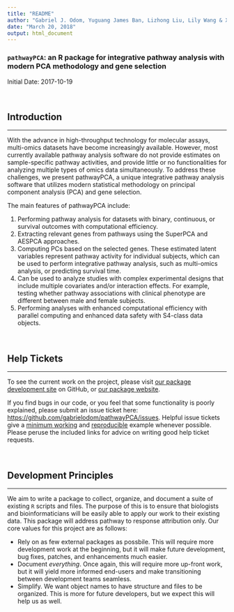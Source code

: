 ```yaml
---
title: "README"
author: "Gabriel J. Odom, Yuguang James Ban, Lizhong Liu, Lily Wang & Xi Steven Chen"
date: "March 20, 2018"
output: html_document
---
```


### `pathwayPCA`:  an R package for integrative pathway analysis with modern PCA methodology and gene selection

Initial Date: 2017-10-19


<br>

## Introduction
*******************************************************************************
With the advance in high-throughput technology for molecular assays, multi-omics datasets have become increasingly available. However, most currently available pathway analysis software do not provide estimates on sample-specific pathway activities, and provide little or no functionalities for analyzing multiple types of omics data simultaneously. To address these challenges, we present pathwayPCA, a unique integrative pathway analysis software that utilizes modern statistical methodology on principal component analysis (PCA) and gene selection. 

The main features of pathwayPCA include: 

1.	Performing pathway analysis for datasets with binary, continuous, or survival outcomes with computational efficiency. 
2.	Extracting relevant genes from pathways using the SuperPCA and AESPCA approaches.
3.	Computing PCs based on the selected genes. These estimated latent variables represent pathway activity for individual subjects, which can be used to perform integrative pathway analysis, such as multi-omics analysis, or predicting survival time.
4.	Can be used to analyze studies with complex experimental designs that include multiple covariates and/or interaction effects. For example, testing whether pathway associations with clinical phenotype are different between male and female subjects.
5.	Performing analyses with enhanced computational efficiency with parallel computing and enhanced data safety with S4-class data objects.

<br>

## Help Tickets
*******************************************************************************
To see the current work on the project, please visit [our package development site](https://github.com/gabrielodom/pathwayPCA) on GitHub, or [our package website](https://gabrielodom.github.io/pathwayPCA/).

If you find bugs in our code, or you feel that some functionality is poorly explained, please submit an issue ticket here: https://github.com/gabrielodom/pathwayPCA/issues. Helpful issue tickets give a [minimum working](https://www.jaredknowles.com/journal/2013/5/27/writing-a-minimal-working-example-mwe-in-r) and [reproducible](http://adv-r.had.co.nz/Reproducibility.html) example whenever possible. Please peruse the included links for advice on writing good help ticket requests.

<br>

## Development Principles
*******************************************************************************

We aim to write a package to collect, organize, and document a suite of existing `R` scripts and files. The purpose of this is to ensure that biologists and bioinformaticians will be easily able to apply our work to their existing data. This package will address pathway to response attribution only. Our core values for this project are as follows:

  - Rely on as few external packages as possbile. This will require more development work at the beginning, but it will make future development, bug fixes, patches, and enhancements much easier.
  - Document *everything*. Once again, this will require more up-front work, but it will yield more informed end-users and make transitioning between development teams seamless.
  - Simplify. We want object names to have structure and files to be organized. This is more for future developers, but we expect this will help us as well.
